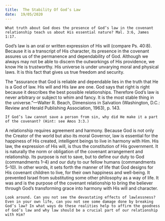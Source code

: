 ```yaml
---
title:  The Stability Of God’s Law
date:  19/05/2020
---
```


`What truth about God does the presence of God’s law in the covenant relationship teach us about His essential nature? Mal. 3:6, James 1:17.`

God’s law is an oral or written expression of His will (compare Ps. 40:8). Because it is a transcript of His character, its presence in the covenant assures us of the permanence and dependability of God. Although we always may not be able to discern the outworkings of His providence, we know He is trustworthy. His universe is under unvarying moral and physical laws. It is this fact that gives us true freedom and security.

The “assurance that God is reliable and dependable lies in the truth that He is a God of law. His will and His law are one. God says that right is right because it describes the best possible relationships. Therefore God’s law is never arbitrary or subject to whim and fancy. It is the most stable thing in the universe.”—Walter R. Beach, Dimensions in Salvation (Washington, D.C.: Review and Herald Publishing Association, 1963), p. 143.

`If God’s law cannot save a person from sin, why did He make it a part of the covenant? (Hint: see Amos 3:3.)`

A relationship requires agreement and harmony. Because God is not only the Creator of the world but also its moral Governor, law is essential for the happiness of His created, intelligent beings to live in harmony with Him. His law, the expression of His will, is thus the constitution of His government. It is naturally the norm or obligation of the covenant arrangement and relationship. Its purpose is not to save, but to define our duty to God (commandments 1–4) and our duty to our fellow humans (commandments 5–10). In other words, it sets forth the manner of life that God designs for His covenant children to live, for their own happiness and well-being. It prevented Israel from substituting some other philosophy as a way of life. It was and is the purpose of the covenant relationship to bring the believer through God’s transforming grace into harmony with His will and character.

`Look around. Can you not see the devastating effects of lawlessness? Even in your own life, can you not see some damage done by breaking God’s law? In what ways do these realities help to affirm the goodness of God’s law and why law should be a crucial part of our relationship with Him?`